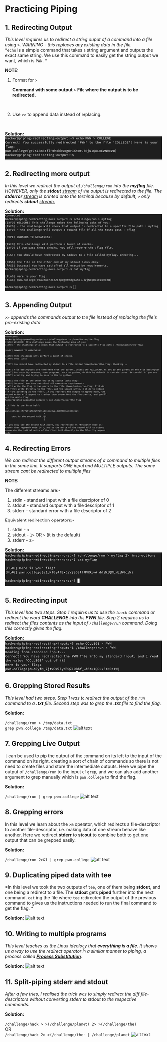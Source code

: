 # Practicing Piping

## 1. Redirecting Output

*This level requires us to redirect a string ouput of a command into a file using `>`. WARNING - this replaces any existing data in the file.*<br>
*`echo` is a simple command that takes a string argument and outputs the exact same string. We use this command to easily get the string output we want, which is `PWN`. *

**NOTE:**

1. Format for `>`

    **Command with some output** `>` **File where the output is to be redirected.**

<br>

2. Use `>>` to append data instead of replacing.

<br>

**Solution:**
![alt text](image-6.png)


## 2. Redirecting more output

*In this level we redirect the output of `/challenge/run` into the **myflag** file. HOWEVER, only the **stdout** <u>stream</u> of the output is redirected to the file. The **stderror** <u>stream</u> is printed onto the terminal because by default, `>` only redirects **stdout** <u>stream.</u>*

**Solution:**
![alt text](image-7.png)

## 3. Appending Output

*`>>` appends the commands output to the file instead of replacing the file's pre-existing data*

**Solution:**
![alt text](image-8.png)

## 4. Redirecting Errors

*We can redirect the different output streams of a command to multiple files in the same line. It supports ONE input and MULTIPLE outputs. The same stream cant be redirected to multiple files*

**NOTE:**

The different streams are:-

1. stdin - standard input with a file desrciptor of 0
2. stdout - standard output with a file descriptor of 1
3. stderr - standard error with a file descriptor of 2

Equivalent redirection operators:-
1. stdin - `<`
2. stdout - `1>` OR `>` (it is the default)
3. stderr - `2>`

**Solution:**
![alt text](image-9.png)

## 5. Redirecting input

*This level has two steps. Step 1 requires us to use the `touch` command or redirect the word **CHALLENGE** into the **PWN** file. Step 2 requires us to redirect the files contents as the input of `/challenge/run` command. Doing this correctly gives the flag.*

**Solution:**
![alt text](image-10.png)

## 6. Grepping Stored Results

*This level had two steps. Step 1 was to redirect the output of the `run` command to a **.txt** file. Second step was to grep the **.txt** file to find the flag.*

**Solution:**

```/challenge/run > /tmp/data.txt```<br>
```grep pwn.college /tmp/data.txt```
![alt text](image-11.png)

## 7. Grepping Live Output

`|` can be used to pip the output of the command on its left to the input of the command on its right. creating a sort of chain of commands so there is not need to create files and store the intermediate outputs. Here we pipe the output of `/challenge/run` to the input of `grep`, and we can also add another argument to grep manually which is `pwn.college` to find the flag.

**Solution:**

```/challenge/run | grep pwn.college```
![alt text](image-12.png)

## 8. Grepping errors

In this level we learn about the `>&` operator, which redirects a file-descriptor to another file-descriptor, i.e. making data of one stream behave like another. Here we redirect **stderr** to **stdout** to combine both to get one output that can be grepped easily.

**Solution:**

```/challenge/run 2>&1 | grep pwn.college```
![alt text](image-13.png)

## 9. Duplicating piped data with tee

*In this level we took the two outputs of `tee`, one of them being **stdout**, and one being a redirect to a file. The **stdout** gets **piped** further into the next command. `cat` ing the file where `tee` redirected the output of the previous command to gives us the instructions needed to run the final command to get the flag. *

**Solution:**
![alt text](image-14.png)

## 10. Writing to multiple programs

*This level teaches us the Linux ideology that **everything is a file**. It shows us a way to use the redirect operator in a similar manner to piping, a process called <u>**Process Substitution**</u>.*

**Solution:**
![alt text](image-15.png)

## 11. Split-piping stderr and stdout

*After a few tries, I realised the trick was to simply redirect the diff file-descriptors without converting stderr to stdout to the respective commands.*

**Solution:**

```/challenge/hack > >(/challenge/planet) 2> >(/challenge/the)```
<br>OR <br>
```/challenge/hack 2> >(/challenge/the) | /challenge/planet```
![alt text](image-16.png)

